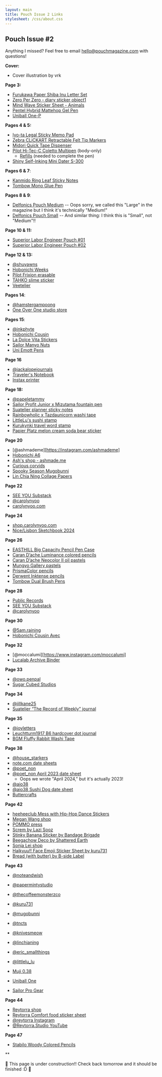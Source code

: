 ```yaml
---
layout: main
title: Pouch Issue 2 Links
stylesheet: /css/about.css
---
```


## Pouch Issue #2

Anything I missed? Feel free to email [hello@pouchmagazine.com](mailto:hello@pouchmagazine.com) with questions!

**Cover:**

- Cover illustration by vrk

**Page 3:**

- [Furukawa Paper Shiba Inu Letter Set](https://yosekastationery.com/products/furukawa-shiko-stamp-letter-set?_pos=2&_v=1.0&variant=46552245436629)
- [Zero Per Zero - diary sticker object1](https://www.alandusa.com/products/diary-sticker-object1)
- [Mind Wave Sticker Sheet - Animals](yosekastationery.com/products/mind-wave-sticker-sheet-animals)
- [Pentel Hybrid Mattehop Gel Pen](https://www.jetpens.com/Pentel-Hybrid-Mattehop-Gel-Pen-1.0-mm-14-Original-Sweet-Color-Set/pd/39991)
- [Uniball One-P](https://yosekastationery.com/products/uni-ball-one-p-0-5mm)

**Pages 4 & 5:**

- [Iyo-ta Legal Sticky Memo Pad](https://thepapercraftpantry.com/products/itoya-legal-sticky-memo-pad?_pos=1&_sid=6acf7ec81&_ss=r)
- [Zebra CLiCKART Retractable Felt Tip Markers](https://www.jetpens.com/Zebra-Clickart-Knock-Sign-Pen-0.6-mm-12-Color-Set-ST/pd/27770)
- [Midori Quick Tape Dispenser](https://yosekastationery.com/products/midori-quick-tape-dispenser)
- [Pilot Hi-Tec-C Coletto Multipen](https://www.jetpens.com/Pilot-Hi-Tec-C-Coleto-Multi-Pen-Body-Components/ct/346) (body-only)
  - [Refills](https://www.jetpens.com/Pilot-Hi-Tec-C-Coleto-Multi-Pen-Refills/ct/113) (needed to complete the pen)
- [Shiny Self-Inking Mini Dater S-300](https://www.rubberstampchamp.com/products/shiny-s-300-self-inking-dater)

**Pages 6 & 7**:
- [Kanmido Ring Leaf Sticky Notes](https://yosekastationery.com/products/kanmido-ring-leaf-sticky-notes)
- [Tombow Mono Glue Pen](https://yosekastationery.com/products/tombow-mono-glue-pen)

**Pages 8 & 9**:

- [Delfonics Pouch Medium](https://www.jetpens.com/Delfonics-Carrying-Bag-M-A5-Light-Gray) -- Oops sorry, we called this "Large" in the magazine but I think it's technically "Medium!"
- [Delfonics Pouch Small](https://www.jetpens.com/Delfonics-Carrying-Bag-S-A6-Light-Gray/pd/38396) -- And similar thing: I think this is "Small", not "Medium"!!

**Page 10 & 11:**

- [Superior Labor Engineer Pouch #01](https://nap-dog.com/en/products/engineer-pouch-01)
- [Superior Labor Engineer Pouch #02](https://nap-dog.com/en/products/engineer-pouch-02)

**Page 12 & 13:**

- [@shuyawns](http://instagram.com/shuyawns)
- [Hobonichi Weeks](https://www.jetpens.com/Hobonichi-Techo-Weeks/ct/4399)
- [Pilot Frixion erasable](https://www.jetpens.com/Pilot-FriXion-Waai-Retractable-Gel-Pen-0.5-mm-8-Color-Set)
- [TAHKO slime sticker](https://tahk0.myshopify.com/)
- [Veetelier](https://www.veetelier.com/)

**Pages 14**:
- [@hamstergampoong](https://www.instagram.com/hamstergampoong/)
- [One Over One studio store](https://www.instagram.com/oneoverone_studio_store/)

**Pages 15**:
- [@inkphyte](https://www.instagram.com/inkphyte/)
- [Hobonichi Cousin](https://www.jetpens.com/Hobonichi-Techo-Cousin-A5/ct/4397)
- [La Dolce Vita Stickers](https://www.niconeco.com/collections/la-dolce-vita)
- [Sailor Manyo Nuts](https://www.jetpens.com/Sailor-Pro-Gear-Slim-Manyo-Fountain-Pen-Set-Chestnut-Kuri-14k-Fine-Limited-Edition/pd/44794)
- [Uni Emott Pens](https://www.jetpens.com/search?q=uni+emott+pen&v=2)

**Page 16**
- [@jackalopejournals](https://www.instagram.com/jackalopejournals)
- [Traveler's Notebook](https://www.baum-kuchen.net/collections/travelers-notebook-2024)
- [Instax printer](https://instax.com/printer/)


**Page 18:**

- [@papeletammy](https://instagram.com/papeletammy)
- [Sailor Profit Junior x Mizutama fountain pen](https://www.etsy.com/listing/1564312920/mizutama-kohiru-sailor-1911-limited?gpla=1&gao=1&&utm_source=google&utm_medium=cpc&utm_campaign=shopping_us_ps-a-craft_supplies_and_tools&utm_custom1=_k_CjwKCAiAxea5BhBeEiwAh4t5K3WdLwg71J8_SKFRERhCeN69ZWrtajBqe1tINWQ0qsZiGoQUx1pOvxoCLdMQAvD_BwE_k_&utm_content=go_21500569152_167985818319_716809480726_aud-2007167693269:pla-295462056867_c__1564312920_118254256&utm_custom2=21500569152&gad_source=1&gclid=CjwKCAiAxea5BhBeEiwAh4t5K3WdLwg71J8_SKFRERhCeN69ZWrtajBqe1tINWQ0qsZiGoQUx1pOvxoCLdMQAvD_BwE)
- [Suatelier planner sticky notes](https://thepinkyelephant.com/products/suatelier-sticky-memo-daily-plan-no-50?variant=45560842125550&country=US&currency=USD&utm_medium=product_sync&utm_source=google&utm_content=sag_organic&utm_campaign=sag_organic&gad_source=1&gclid=CjwKCAiAxea5BhBeEiwAh4t5K0dJqxnyl8uRcNax509tURPce0j0zd03yhBIGD0aJWnQd2p222rf_hoCT3IQAvD_BwE)
- [Rainbowholic x Tazdaunicorn washi tape](https://rainbowholicshop.com/collections/original-rainbowholic-collection/products/mt112-original-rainbowholic-x-tazdaunicorn-rainbowholic-japan-stamp-3cm-washi-tape)
- [LittleLu's sushi stamp](https://thepinkyelephant.com/products/littlelu-rubber-stamp-2x4cm-sushi-tray?srsltid=AfmBOopcOM0cFOFA9jlXIIaFUok4fjaOTziaqX6gqTBwhUX7xuPi1Epr)
- [Kurukynki travel word stamp](https://thepinkyelephant.com/products/kurukynki-days-series-words-side-a?srsltid=AfmBOoqsyRy_YDytQm3t4T4UzNfTbg7H5OV66hJ70_JlG4EsF_wbnuBy)
- [Papier Platz melon cream soda bear sticker](https://kuboandlucy.com/products/papier-platz-dessert-sticker-sheet?_pos=17&_sid=41410eb9a&_ss=r)

**Page 20**

- [@ashmademe][https://instagram.com/ashmademe]
- [Hobonichi A6](https://www.jetpens.com/Hobonichi-Techo-Book-Only-Original-A6-English-Monday-Start-Week-2025-Jan-Start/pd/44387)
- [Ash's shop - ashmade.me](https://ashmade.me/)
- [Curious corvids](https://ashmade.me/products/curious-corvids-sticker-sheet-matte-vinyl)
- [Spooky Season Mugobunni](https://mugobunni.com/collections/halloween/products/spooky-season-mugobunni-sticker-sheet)
- [Lin Chia Ning Collage Papers](https://yosekastationery.com/products/lcn-collage-paper-pad)


**Page 22**

- [SEE YOU Substack](https://cyoo.substack.com/)
- [@carolynyoo](https://www.instagram.com/carolynyoo/)
- [carolynyoo.com](https://carolynyoo.com/)

**Page 24**

- [shop.carolynyoo.com](https://shop.carolynyoo.com)
- [Nice/Lisbon Sketchbook 2024](https://cyoo.gumroad.com/l/nice-lisbon-sketchbook?layout=profile)

**Page 26**

- [EASTHILL Big Capacity Pencil Pen Case](https://www.amazon.com/EASTHILL-Capacity-College-Storage-Organizer/dp/B07H6G7ZQF)
- [Caran D’ache Luminance colored pencils](https://www.dickblick.com/products/caran-dache-luminance-colored-pencils/)
- [Caran D’ache Neocolor II oil pastels](https://www.dickblick.com/products/caran-dache-neocolor-ii-artists-crayons)
- [Mungyo Gallery pastels](https://www.dickblick.com/products/mungyo-gallery-artists-soft-oil-pastel-sets)
- [PrismaColor pencils](https://www.dickblick.com/products/prismacolor-premier-colored-pencils)
- [Derwent Inktense pencils](https://www.dickblick.com/products/derwent-inktense-pencils)
- [Tombow Dual Brush Pens](https://www.dickblick.com/products/tombow-dual-brush-pens/)

**Page 28**

- [Public Records](https://publicrecords.nyc/)
- [SEE YOU Substack](https://cyoo.substack.com/)
- [@carolynyoo](https://www.instagram.com/carolynyoo/)

**Page 30**
- [@5am.raining](https://www.instagram.com/5am.raining)
- [Hobonichi Cousin Avec](https://www.jetpens.com/Hobonichi-Techo-Book-Only-Cousin-Avec-A5-Japanese-2-Half-Year-Techo-Book-Set-2025-Jan-Start/pd/44391)

**Page 32**
- [@moccalumi][https://www.instagram.com/moccalumi]
- [Lucalab Archive Binder](https://lucalabglobal.com/collections/diary/products/a5-pvc-cover-glitter-options)

**Page 33**
- [@owo.penpal](https://www.instagram.com/owo.penpal)
- [Sugar Cubed Studios](https://www.sugarcubedstudios.com/)


**Page 34**
- [@jillkane25](https?//www.instagram.com/jillkane25)
- [Suatelier “The Record of Weekly” journal](https://www.sumthingsofmine.com/products/suatelier-diary-the-record-of-weekly)

**Page 35**
- [@joyletters](https://www.instagram.com/joyletters)
- [Leuchtturm1917 B6 hardcover dot journal](https://www.leuchtturm1917.us/classic-notebooks-1.html)
- [BGM Fluffy Rabbit Washi Tape](https://www.durunaru.com/products/fluffy-rabbit-washi-tape-foil-stamping?variant=44809730293921&currency=USD&utm_source=google&utm_medium=organic&utm_campaign=USA&utm_content=Fluffy+Rabbit+Washi+Tape+%5BFoil+Stamping%5D&srsltid=AfmBOooAOjIfVcj0uqc78WU-JHo_Kdd6uQkTzqVo5rJ5DWBK-QyFbywnaus&gPromoCode=Spring20&gQT=1)

**Page 38**
- [@house_starkers](https://www.instagram.com/house_starkers)
- [note.com date sheets](https://note.com/hashtag/%E6%97%A5%E4%BB%98%E3%82%B7%E3%83%BC%E3%83%88)
- [@poet_non](https://www.instagram.com/poet_non/?hl=en)
- [@poet_non April 2023 date sheet](https://note.com/poet_non/n/n6e943e51bbb8)
  - Oops we wrote "April 2024," but it's actually 2023!
- [@aio38](https://www.instagram.com/aio38)
- [@aio38 Sushi Dog date sheet](https://note.com/aio38/n/n94586484edb7)
- [Buttercrafts](https://buttercrafts.com/)

**Page 42**
- [heeheeclub Mess with Hip-Hop Dance Stickers](https://journal-pages.com/products/mess-with-hip-hop-dance-stickers)
- [Megan Wang shop](https://meganwang.shop/)
- [POMMO press](https://www.pommopress.com/)
- [Screm by Lazi Sooz](https://yosekastationery.com/products/lazi-sooz-screm-sticker)
- [Stinky Banana Sticker by Bandage Brigade](https://bandagebrigade.com/collections/stickers/products/stinky-banana-sticker)
- [Beegachow Deco by Shattered Earth](https://shattered.earth/products/beegachow-sticker-sheets?variant=48136753152309)
- [Sonja Lei shop](https://sonyalei.com/shop)
- [Haikyuu!! Face Emoji Sticker Sheet by kuru731](https://kuru731.store/products/haikyuu-face-emoji-sticker-sheet)
- [Bread (with butter) by B-side Label](https://shop.bside-label.com/en-lang/products/shi-pan-bataar)

**Page 43**
- [@noteandwish](https://instagram.com/noteandwish)
- [@papermintystudio](https://instagram.com/papermintystudio)
- [@thecoffeemonsterzco](https://instagram.com/thecoffeemonsterzco)
- [@kuru731](https://instagram.com/kuru731)
- [@mugobunni](https://instagram.com/mugobunni)
- [@tncts](https://instagram.com/tncts)
- [@knivesmeow](https://instagram.com/knivesmeow)
- [@linchianing](https://instagram.com/linchianing)
- [@eric_smallthings](https://instagram.com/eric_smallthings)
- [@littlelu_lu](https://instagram.com/littlelu_lu)

- [Muji 0.38](https://www.muji.us/products/gel-ink-cap-type-ballpoint-pen-set-10-pieces-set-9a63)
- [Uniball One](https://www.jetpens.com/Uni-ball-One-Gel-Pens/ct/6502)
- [Sailor Pro Gear](https://yosekastationery.com/collections/sailor-pro-gear-fountain-pens)

**Page 44**
- [Reytorra shop](https://reytorra.com/)
- [Reytorra Comfort food sticker sheet](https://reytorra.com/products/comfort-food-dog-stickers)
- [@reytorra Instagram](https://instagram.com/reytorra)
- [@Reytorra.Studio YouTube](https://www.youtube.com/@Reytorra.Studio)

**Page 47**
- [Stabilo Woody Colored Pencils](https://www.dickblick.com/items/stabilo-woody-3-in-1-pencils-assorted-set-of-18/)

** 


🚧 This page is under construction!! Check back tomorrow and it should be finished :D 🚧